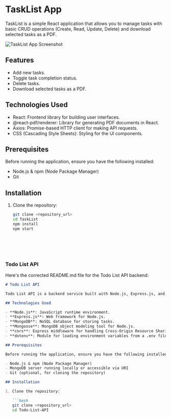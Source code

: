# TaskList App

TaskList is a simple React application that allows you to manage tasks with basic CRUD operations (Create, Read, Update, Delete) and download selected tasks as a PDF.

![TaskList App Screenshot](./src/Image/Screenshot.png)

## Features

- Add new tasks.
- Toggle task completion status.
- Delete tasks.
- Download selected tasks as a PDF.

## Technologies Used

- React: Frontend library for building user interfaces.
- @react-pdf/renderer: Library for generating PDF documents in React.
- Axios: Promise-based HTTP client for making API requests.
- CSS (Cascading Style Sheets): Styling for the UI components.

## Prerequisites

Before running the application, ensure you have the following installed:

- Node.js & npm (Node Package Manager)
- Git

## Installation

1. Clone the repository:

   ```bash
   git clone <repository_url>
   cd TaskList
   npm install
   npm start







### Todo List API

Here's the corrected README.md file for the Todo List API backend:

```markdown
# Todo List API

Todo List API is a backend service built with Node.js, Express.js, and MongoDB for managing tasks with basic CRUD operations (Create, Read, Update, Delete).

## Technologies Used

- **Node.js**: JavaScript runtime environment.
- **Express.js**: Web framework for Node.js.
- **MongoDB**: NoSQL database for storing tasks.
- **Mongoose**: MongoDB object modeling tool for Node.js.
- **cors**: Express middleware for handling Cross-Origin Resource Sharing (CORS).
- **dotenv**: Module for loading environment variables from a .env file.

## Prerequisites

Before running the application, ensure you have the following installed:

- Node.js & npm (Node Package Manager)
- MongoDB server running locally or accessible via URI
- Git (optional, for cloning the repository)

## Installation

1. Clone the repository:

   ```bash
   git clone <repository_url>
   cd Todo-List-API


